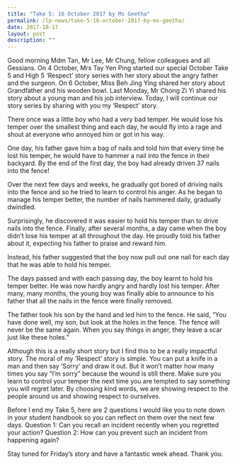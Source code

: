 ```yaml
---
title: "Take 5: 16 October 2017 by Ms Geetha"
permalink: /lp-news/take-5-16-october-2017-by-ms-geetha/
date: 2017-10-17
layout: post
description: ""
---
```

Good morning Mdm Tan, Mr Lee, Mr Chung, fellow colleagues and all Gessians. On 4 October, Mrs Tay Yen Ping started our special October Take 5 and High 5 ‘Respect’ story series with her story about the angry father and the surgeon. On 6 October, Miss Beh Jing Ying shared her story about Grandfather and his wooden bowl. Last Monday, Mr Chong Zi Yi shared his story about a young man and his job interview. Today, I will continue our story series by sharing with you my ‘Respect’ story.

There once was a little boy who had a very bad temper. He would lose his temper over the smallest thing and each day, he would fly into a rage and shout at everyone who annoyed him or got in his way.

One day, his father gave him a bag of nails and told him that every time he lost his temper, he would have to hammer a nail into the fence in their backyard. By the end of the first day, the boy had already driven 37 nails into the fence!

Over the next few days and weeks, he gradually got bored of driving nails into the fence and so he tried to learn to control his anger. As he began to manage his temper better, the number of nails hammered daily, gradually dwindled.

Surprisingly, he discovered it was easier to hold his temper than to drive nails into the fence. Finally, after several months, a day came when the boy didn’t lose his temper at all throughout the day. He proudly told his father about it, expecting his father to praise and reward him.

Instead, his father suggested that the boy now pull out one nail for each day that he was able to hold his temper.

The days passed and with each passing day, the boy learnt to hold his temper better. He was now hardly angry and hardly lost his temper. After many, many months, the young boy was finally able to announce to his father that all the nails in the fence were finally removed.

The father took his son by the hand and led him to the fence. He said, “You have done well, my son, but look at the holes in the fence. The fence will never be the same again. When you say things in anger, they leave a scar just like these holes.”

Although this is a really short story but I find this to be a really impactful story. The moral of my ‘Respect’ story is simple. You can put a knife in a man and then say ‘Sorry’ and draw it out. But it won’t matter how many times you say “I’m sorry” because the wound is still there. Make sure you learn to control your temper the next time you are tempted to say something you will regret later. By choosing kind words, we are showing respect to the people around us and showing respect to ourselves.

Before I end my Take 5, here are 2 questions I would like you to note down in your student handbook so you can reflect on them over the next few days. Question 1: Can you recall an incident recently when you regretted your action? Question 2: How can you prevent such an incident from happening again?

Stay tuned for Friday’s story and have a fantastic week ahead. Thank you.
